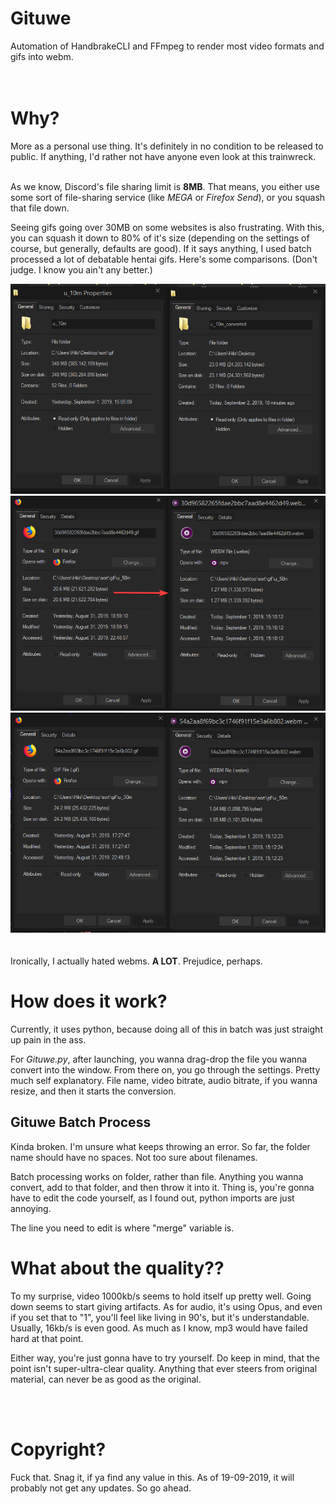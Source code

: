 # Gituwe
Automation of HandbrakeCLI and FFmpeg to render most video formats and gifs into webm.
<br>
<br>
<br>

# Why?
More as a personal use thing. It's definitely in no condition to be released to public. If anything, I'd rather not have anyone even look at this trainwreck.
<br>
<br>

As we know, Discord's file sharing limit is **8MB**. That means, you either use some sort of file-sharing service (like *MEGA* or *Firefox Send*), or you squash that file down. 

Seeing gifs going over 30MB on some websites is also frustrating. With this, you can squash it down to 80% of it's size (depending on the settings of course, but generally, defaults are good). If it says anything, I used batch processed a lot of debatable hentai gifs. Here's some comparisons.
(Don't judge. I know you ain't any better.)

![](/preview/Gituwe_1.png)
![](/preview/Gituwe_2.png)
![](/preview/Gituwe_3.png)
<br>
<br>
<br>
Ironically, I actually hated webms. **A LOT**. Prejudice, perhaps.

# How does it work?

Currently, it uses python, because doing all of this in batch was just straight up pain in the ass.

For *Gituwe.py*, after launching, you wanna drag-drop the file you wanna convert into the window. From there on, you go through the settings. Pretty much self explanatory. File name, video bitrate, audio bitrate, if you wanna resize, and then it starts the conversion.

## Gituwe Batch Process

Kinda broken. I'm unsure what keeps throwing an error. So far, the folder name should have no spaces. Not too sure about filenames.

Batch processing works on folder, rather than file. Anything you wanna convert, add to that folder, and then throw it into it. Thing is, you're gonna have to edit the code yourself, as I found out, python imports are just annoying.

The line you need to edit is where "merge" variable is.

# What about the quality??
To my surprise, video 1000kb/s seems to hold itself up pretty well. Going down seems to start giving artifacts. As for audio, it's using Opus, and even if you set that to "1", you'll feel like living in 90's, but it's understandable. Usually, 16kb/s is even good. As much as I know, mp3 would have failed hard at that point.

Either way, you're just gonna have to try yourself. Do keep in mind, that the point isn't super-ultra-clear quality. Anything that ever steers from original material, can never be as good as the original.

<br>
<br>

# Copyright?
Fuck that. Snag it, if ya find any value in this. As of 19-09-2019, it will probably not get any updates. So go ahead.
